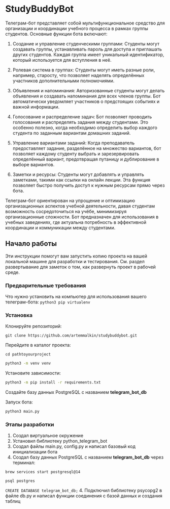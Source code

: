 # StudyBuddyBot

Телеграм-бот представляет собой мультифункциональное средство для организации и координации учебного процесса в рамках группы студентов. Основные функции бота включают:

1. Создание и управление студенческими группами: Студенты могут создавать группы, устанавливать пароль для доступа и приглашать других студентов. Каждая группа имеет уникальный идентификатор, который используется для вступления в неё.

2. Ролевая система в группах: Студенты могут иметь разные роли, например, старосту, что позволяет наделять определённых участников дополнительными полномочиями.

3. Объявления и напоминания: Авторизованные студенты могут делать объявления и создавать напоминания для всех членов группы. Бот автоматически уведомляет участников о предстоящих событиях и важной информации.

4. Голосование и распределение задач: Бот позволяет проводить голосования и распределять задания между студентами. Это особенно полезно, когда необходимо определить выбор каждого студента по заданным вариантам домашних заданий.

5. Управление вариантами заданий: Когда преподаватель предоставляет задание, разделённое на множество вариантов, бот позволяет каждому студенту выбрать и зарезервировать определённый вариант, предотвращая путаницу и дублирование в выборе вариантов.

6. Заметки и ресурсы: Студенты могут добавлять и управлять заметками, такими как ссылки на онлайн лекции. Эта функция позволяет быстро получить доступ к нужным ресурсам прямо через бота.

Телеграм-бот ориентирован на упрощение и оптимизацию организационных аспектов учебной деятельности, давая студентам возможность сосредоточиться на учёбе, минимизируя организационные сложности. Бот предназначен для использования в учебных заведениях, где актуальна потребность в эффективной координации и коммуникации между студентами.

## Начало работы

Эти инструкции помогут вам запустить копию проекта на вашей локальной машине для разработки и тестирования. См. раздел развертывание для заметок о том, как развернуть проект в рабочей среде.

### Предварительные требования

Что нужно установить на компьютер для использования вашего телеграм-бота:
`python3 pip virtualenv`

### Установка

Клонируйте репозиторий:

`git clone https://github.com/artemmalkin/studybuddybot.git`

Перейдите в каталог проекта:

`cd pathtoyourproject`
```bash
python3 -m venv venv
```

Установите зависимости:

```bash
python3 -m pip install -r requirements.txt
```

Создайте базу данных PostgreSQL с названием **telegram_bot_db**

Запуск бота:
```bash
python3 main.py
```
### Этапы разработки

1. Создал виртуальное окружение
2. Установил библиотеку python_telegram_bot 
3. Создал файлы main.py, config.py и написал базовый код инициализации бота 
4. Создал базу данных PostgreSQL с названием **telegram_bot_db** через терминал:

`brew services start postgresql@14`

`psql postgres`

`CREATE DATABASE telegram_bot_db;`
4. Подключил библиотеку psycopg2 в файле db.py и написал функции соединения с базой данных и создания таблиц


